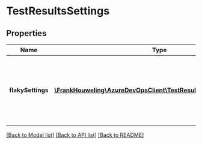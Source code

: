 # TestResultsSettings

## Properties
Name | Type | Description | Notes
------------ | ------------- | ------------- | -------------
**flakySettings** | [**\FrankHouweling\AzureDevOpsClient\TestResults\Model\FlakySettings**](FlakySettings.md) | IsRequired and EmitDefaultValue are passed as false as if users doesn&#39;t pass anything, should not come for serialisation and deserialisation. | [optional] 

[[Back to Model list]](../README.md#documentation-for-models) [[Back to API list]](../README.md#documentation-for-api-endpoints) [[Back to README]](../README.md)


